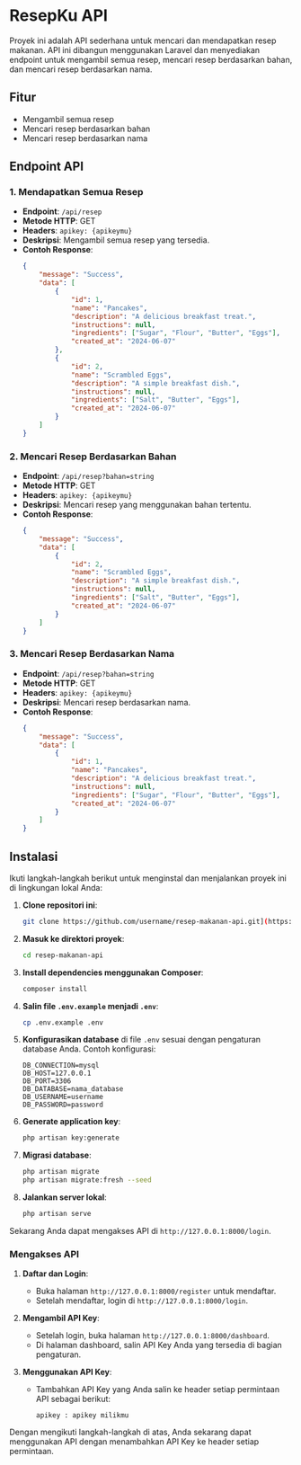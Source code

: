 # ResepKu API

Proyek ini adalah API sederhana untuk mencari dan mendapatkan resep makanan. API ini dibangun menggunakan Laravel dan menyediakan endpoint untuk mengambil semua resep, mencari resep berdasarkan bahan, dan mencari resep berdasarkan nama.

## Fitur

-   Mengambil semua resep
-   Mencari resep berdasarkan bahan
-   Mencari resep berdasarkan nama

## Endpoint API

### 1. Mendapatkan Semua Resep

-   **Endpoint**: `/api/resep`
-   **Metode HTTP**: GET
-   **Headers**: `apikey: {apikeymu}`
-   **Deskripsi**: Mengambil semua resep yang tersedia.
-   **Contoh Response**:
    ```json
    {
        "message": "Success",
        "data": [
            {
                "id": 1,
                "name": "Pancakes",
                "description": "A delicious breakfast treat.",
                "instructions": null,
                "ingredients": ["Sugar", "Flour", "Butter", "Eggs"],
                "created_at": "2024-06-07"
            },
            {
                "id": 2,
                "name": "Scrambled Eggs",
                "description": "A simple breakfast dish.",
                "instructions": null,
                "ingredients": ["Salt", "Butter", "Eggs"],
                "created_at": "2024-06-07"
            }
        ]
    }
    ```

### 2. Mencari Resep Berdasarkan Bahan

-   **Endpoint**: `/api/resep?bahan=string`
-   **Metode HTTP**: GET
-   **Headers**: `apikey: {apikeymu}`
-   **Deskripsi**: Mencari resep yang menggunakan bahan tertentu.
-   **Contoh Response**:
    ```json
    {
        "message": "Success",
        "data": [
            {
                "id": 2,
                "name": "Scrambled Eggs",
                "description": "A simple breakfast dish.",
                "instructions": null,
                "ingredients": ["Salt", "Butter", "Eggs"],
                "created_at": "2024-06-07"
            }
        ]
    }
    ```

### 3. Mencari Resep Berdasarkan Nama

-   **Endpoint**: `/api/resep?bahan=string`
-   **Metode HTTP**: GET
-   **Headers**: `apikey: {apikeymu}`
-   **Deskripsi**: Mencari resep berdasarkan nama.
-   **Contoh Response**:
    ```json
    {
        "message": "Success",
        "data": [
            {
                "id": 1,
                "name": "Pancakes",
                "description": "A delicious breakfast treat.",
                "instructions": null,
                "ingredients": ["Sugar", "Flour", "Butter", "Eggs"],
                "created_at": "2024-06-07"
            }
        ]
    }
    ```

## Instalasi

Ikuti langkah-langkah berikut untuk menginstal dan menjalankan proyek ini di lingkungan lokal Anda:

1. **Clone repositori ini**:

    ```bash
    git clone https://github.com/username/resep-makanan-api.git](https://github.com/Aerossky/PAAS-resepku-api.git
    ```

2. **Masuk ke direktori proyek**:

    ```bash
    cd resep-makanan-api
    ```

3. **Install dependencies menggunakan Composer**:

    ```bash
    composer install
    ```

4. **Salin file `.env.example` menjadi `.env`**:

    ```bash
    cp .env.example .env
    ```

5. **Konfigurasikan database** di file `.env` sesuai dengan pengaturan database Anda. Contoh konfigurasi:

    ```
    DB_CONNECTION=mysql
    DB_HOST=127.0.0.1
    DB_PORT=3306
    DB_DATABASE=nama_database
    DB_USERNAME=username
    DB_PASSWORD=password
    ```

6. **Generate application key**:

    ```bash
    php artisan key:generate
    ```

7. **Migrasi database**:

    ```bash
    php artisan migrate
    php artisan migrate:fresh --seed
    ```

8. **Jalankan server lokal**:
    ```bash
    php artisan serve
    ```

Sekarang Anda dapat mengakses API di `http://127.0.0.1:8000/login`.

### Mengakses API

1. **Daftar dan Login**:

    - Buka halaman `http://127.0.0.1:8000/register` untuk mendaftar.
    - Setelah mendaftar, login di `http://127.0.0.1:8000/login`.

2. **Mengambil API Key**:

    - Setelah login, buka halaman `http://127.0.0.1:8000/dashboard`.
    - Di halaman dashboard, salin API Key Anda yang tersedia di bagian pengaturan.

3. **Menggunakan API Key**:
    - Tambahkan API Key yang Anda salin ke header setiap permintaan API sebagai berikut:
        ```
        apikey : apikey milikmu
        ```

Dengan mengikuti langkah-langkah di atas, Anda sekarang dapat menggunakan API dengan menambahkan API Key ke header setiap permintaan.
